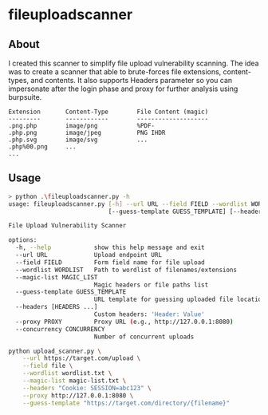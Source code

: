 # fileuploadscanner

## About

I created this scanner to simplify file upload vulnerability scanning. The idea was to create a scanner that able to brute-forces file extensions, content-types, and contents. It also supports Headers parameter so you can impersonate after the login phase and proxy for further analysis using burpsuite.

```
Extension		Content-Type		File Content (magic)
---------		------------		--------------------
.png.php 		image/png  			%PDF-
.php.png 		image/jpeg 			PNG IHDR
.php.svg 		image/svg 			...
.php%00.png 	...
...
```

## Usage

```bash
> python .\fileuploadscanner.py -h
usage: fileuploadscanner.py [-h] --url URL --field FIELD --wordlist WORDLIST --magic-list MAGIC_LIST
                            [--guess-template GUESS_TEMPLATE] [--headers [HEADERS ...]] [--proxy PROXY] [--concurrency CONCURRENCY]

File Upload Vulnerability Scanner

options:
  -h, --help            show this help message and exit
  --url URL             Upload endpoint URL
  --field FIELD         Form field name for file upload
  --wordlist WORDLIST   Path to wordlist of filenames/extensions
  --magic-list MAGIC_LIST
                        Magic headers or file paths list
  --guess-template GUESS_TEMPLATE
                        URL template for guessing uploaded file location (optional)
  --headers [HEADERS ...]
                        Custom headers: 'Header: Value'
  --proxy PROXY         Proxy URL (e.g., http://127.0.0.1:8080)
  --concurrency CONCURRENCY
                        Number of concurrent uploads
```

```bash
python upload_scanner.py \
    --url https://target.com/upload \
    --field file \
    --wordlist wordlist.txt \
    --magic-list magic-list.txt \
    --headers "Cookie: SESSION=abc123" \
    --proxy http://127.0.0.1:8080 \
    --guess-template "https://target.com/directory/{filename}"
```